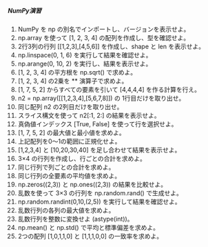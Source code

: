 ##### NumPy演習
1. NumPy を np の別名でインポートし、バージョンを表示せよ。
1. np.array を使って [1, 2, 3, 4] の配列を作成し、型を確認せよ。
1. 2行3列の行列 [[1,2,3],[4,5,6]] を作成し、shape と len を表示せよ。
1. np.linspace(0, 1, 6) を実行して結果を確認せよ。
1. np.arange(0, 10, 2) を実行し、結果を表示せよ。
1. [1, 2, 3, 4] の平方根を np.sqrt() で求めよ。
1. [1, 2, 3, 4] の2乗を ** 演算子で求めよ。
1. [1, 7, 5, 2] からすべての要素を引いて [4,4,4,4] を作る計算を行え。
1. n2 = np.array([[1,2,3,4],[5,6,7,8]]) の 1行目だけを取り出せ。
1. 同じ配列 n2 の2列目だけを取り出せ。
1. スライス構文を使って n2[:1, 2:] の結果を表示せよ。
1. 真偽値インデックス [True, False] を使って行を選択せよ。
1. [1, 7, 5, 2] の最大値と最小値を求めよ。
1. 上記配列を0〜1の範囲に正規化せよ。
1. [1,2,3,4] と [10,20,30,40] を足し合わせて結果を表示せよ。
1. 3×4 の行列を作成し、行ごとの合計を求めよ。
1. 同じ行列で列ごとの合計を求めよ。
1. 同じ行列の全要素の平均値を求めよ。
1. np.zeros((2,3)) と np.ones((2,3)) の結果を比較せよ。
1. 乱数を使って 3×3 の行列を np.random.rand() で生成せよ。
1. np.random.randint(0,10,(2,5)) を実行して結果を確認せよ。
1. 乱数行列の各列の最大値を求めよ。
1. 乱数行列を整数に変換せよ (astype(int))。
1. np.mean() と np.std() で平均と標準偏差を求めよ。
1. 2つの配列 [1,0,1,1,0] と [1,1,1,0,0] の一致率を求めよ。
